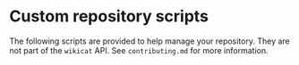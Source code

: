 # Custom repository scripts

The following scripts are provided to help manage your repository. They are not part of the `wikicat` API. See `contributing.md` for more information.